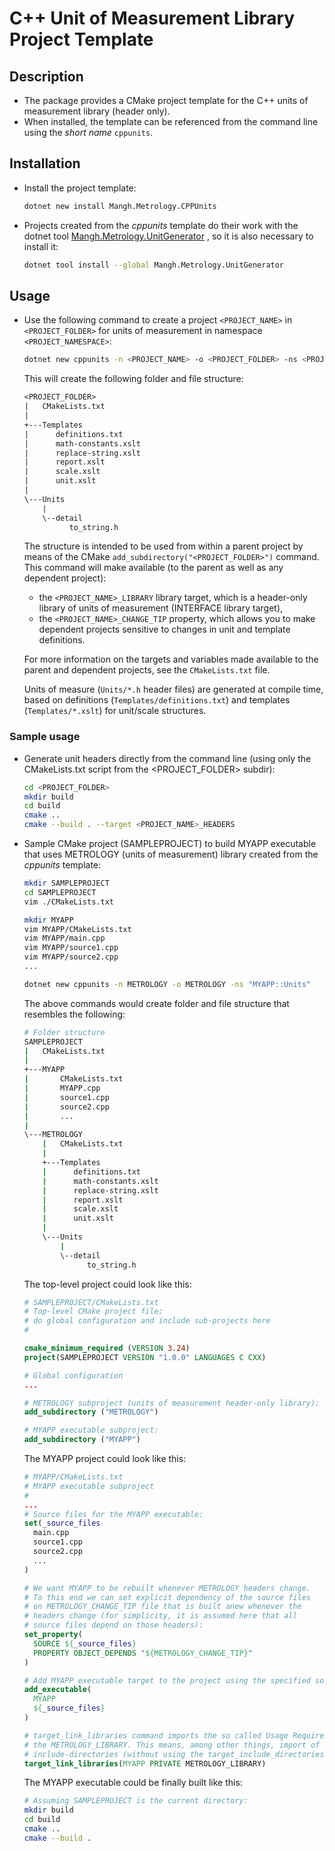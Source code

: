 ﻿# C++ Unit of Measurement Library Project Template

## Description

* The package provides a CMake project template for the C++ units of measurement library (header only).
* When installed, the template can be referenced from the command line using the _short name_ `cppunits`.

## Installation

* Install the project template:

  ```sh
  dotnet new install Mangh.Metrology.CPPUnits
  ```

* Projects created from the _cppunits_ template do their work with the dotnet tool
[Mangh.Metrology.UnitGenerator](https://www.nuget.org/packages/Mangh.Metrology.UnitGenerator)
, so it is also necessary to install it:

  ```sh
  dotnet tool install --global Mangh.Metrology.UnitGenerator
  ```

## Usage

* Use the following command to create a project `<PROJECT_NAME>` in `<PROJECT_FOLDER>` 
for units of measurement in namespace `<PROJECT_NAMESPACE>`:

  ```sh
  dotnet new cppunits -n <PROJECT_NAME> -o <PROJECT_FOLDER> -ns <PROJECT_NAMESPACE>
  ```
  This will create the following folder and file structure:

  ```txt
  <PROJECT_FOLDER>
  |   CMakeLists.txt
  |
  +---Templates
  |      definitions.txt
  |      math-constants.xslt
  |      replace-string.xslt
  |      report.xslt
  |      scale.xslt
  |      unit.xslt
  |
  \---Units
      |
      \--detail
            to_string.h
  ```
  The structure is intended to be used from within a parent project by means of the CMake `add_subdirectory("<PROJECT_FOLDER>")` command.
  This command will make available (to the parent as well as any dependent project):
  * the `<PROJECT_NAME>_LIBRARY` library target, which is a header-only library of units of measurement (INTERFACE library target),
  * the `<PROJECT_NAME>_CHANGE_TIP` property, which allows you to make dependent projects sensitive to changes in unit and template definitions.

  For more information on the targets and variables made available to the parent and dependent projects,
  see the `CMakeLists.txt` file.
  
  Units of measure (`Units/*.h` header files) are generated at compile time,
  based on definitions (`Templates/definitions.txt`) and
  templates (`Templates/*.xslt`) for unit/scale structures.

### Sample usage

* Generate unit headers directly from the command line (using only the CMakeLists.txt script from the \<PROJECT_FOLDER\> subdir):
 
  ```sh
  cd <PROJECT_FOLDER>
  mkdir build
  cd build
  cmake ..
  cmake --build . --target <PROJECT_NAME>_HEADERS
  ```

* Sample CMake project (SAMPLEPROJECT) to build MYAPP executable that uses METROLOGY (units of measurement) library created from the _cppunits_ template:

  ```sh
  mkdir SAMPLEPROJECT
  cd SAMPLEPROJECT
  vim ./CMakeLists.txt

  mkdir MYAPP
  vim MYAPP/CMakeLists.txt
  vim MYAPP/main.cpp
  vim MYAPP/source1.cpp
  vim MYAPP/source2.cpp
  ...

  dotnet new cppunits -n METROLOGY -o METROLOGY -ns "MYAPP::Units"
  ```
  
  The above commands would create folder and file structure that resembles the following:
  ```sh
  # Folder structure
  SAMPLEPROJECT
  |   CMakeLists.txt
  |
  +---MYAPP
  |       CMakeLists.txt
  |       MYAPP.cpp
  |       source1.cpp
  |       source2.cpp
  |       ...
  |
  \---METROLOGY
      |   CMakeLists.txt
      |
      +---Templates
      |      definitions.txt
      |      math-constants.xslt
      |      replace-string.xslt
      |      report.xslt
      |      scale.xslt
      |      unit.xslt
      |
      \---Units
          |
          \--detail
                to_string.h
  ```
  
  The top-level project could look like this:
  ```cmake
  # SAMPLEPROJECT/CMakeLists.txt
  # Top-level CMake project file; 
  # do global configuration and include sub-projects here
  #

  cmake_minimum_required (VERSION 3.24)
  project(SAMPLEPROJECT VERSION "1.0.0" LANGUAGES C CXX)
  
  # Global configuration
  ...
  
  # METROLOGY subproject (units of measurement header-only library):
  add_subdirectory ("METROLOGY")
  
  # MYAPP executable subproject:
  add_subdirectory ("MYAPP")
  ```

  The MYAPP project could look like this:
  ```cmake
  # MYAPP/CMakeLists.txt
  # MYAPP executable subproject
  #
  ...
  # Source files for the MYAPP executable:
  set(_source_files
    main.cpp
    source1.cpp
    source2.cpp
    ...
  )

  # We want MYAPP to be rebuilt whenever METROLOGY headers change.
  # To this end we can set explicit dependency of the source files
  # on METROLOGY_CHANGE_TIP file that is built anew whenever the
  # headers change (for simplicity, it is assumed here that all
  # source files depend on those headers):
  set_property(
    SOURCE ${_source_files}
    PROPERTY OBJECT_DEPENDS "${METROLOGY_CHANGE_TIP}"
  )

  # Add MYAPP executable target to the project using the specified source files:
  add_executable(
    MYAPP
    ${_source_files}
  )
  
  # target_link_libraries command imports the so called Usage Requirements of
  # the METROLOGY_LIBRARY. This means, among other things, import of the library
  # include-directories (without using the target_include_directories command):
  target_link_libraries(MYAPP PRIVATE METROLOGY_LIBRARY)
  ```

  The MYAPP executable could be finally built like this:
  ```sh
  # Assuming SAMPLEPROJECT is the current directory:
  mkdir build
  cd build
  cmake ..
  cmake --build .
  ```
